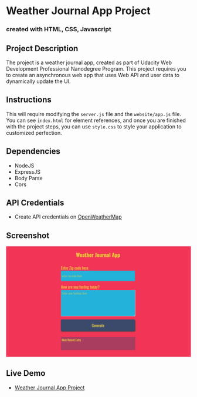 # Weather Journal App Project

### created with HTML, CSS, Javascript

## Project Description

The project is a weather journal app, created as part of  Udacity Web Development Professional Nanodegree Program.
This project requires you to create an asynchronous web app that uses Web API and user data to dynamically update the UI. 

## Instructions

This will require modifying the `server.js` file and the `website/app.js` file. You can see `index.html` for element references, and once you are finished with the project steps, you can use `style.css` to style your application to customized perfection.

## Dependencies

 * NodeJS
 * ExpressJS
 * Body Parse
 * Cors

## API Credentials
 
  * Create API credentials on [OpenWeatherMap](https://openweathermap.org/)

## Screenshot

  ![screenShot](https://github.com/ahmedaefattah/weather_journal_app/blob/master/website/screenshot/screenshot.png)

## Live Demo

* [Weather Journal App Project](https://weather-journal-app-22092020.herokuapp.com/)

